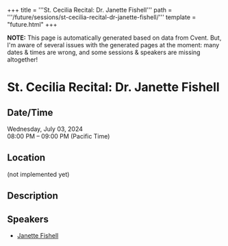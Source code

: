 +++
title = '''St. Cecilia Recital: Dr. Janette Fishell'''
path = '''/future/sessions/st-cecilia-recital-dr-janette-fishell/'''
template = "future.html"
+++

<p class="todo">
<strong>NOTE:</strong> This page is automatically generated based on data from Cvent.
But, I'm aware of several issues with the generated pages at the moment:
many dates & times are wrong, and some sessions & speakers are missing altogether!
</p>

<h1>St. Cecilia Recital: Dr. Janette Fishell</h1>
<h2>Date/Time</h2>
<p>Wednesday, July 03, 2024<br>
08:00 PM – 09:00 PM (Pacific Time)</p>
<h2>Location</h2>
(not implemented yet)
<h2>Description</h2>

<h2>Speakers</h2>
<ul><li><a href="/future/performers/janette-fishell/">Janette Fishell</a></li>

